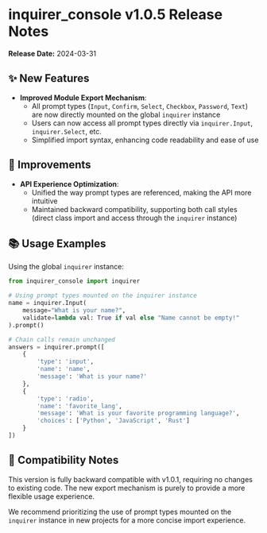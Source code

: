 # inquirer_console v1.0.5 Release Notes

**Release Date:** 2024-03-31

## ✨ New Features

- **Improved Module Export Mechanism**:
  - All prompt types (`Input`, `Confirm`, `Select`, `Checkbox`, `Password`, `Text`) are now directly mounted on the global `inquirer` instance
  - Users can now access all prompt types directly via `inquirer.Input`, `inquirer.Select`, etc.
  - Simplified import syntax, enhancing code readability and ease of use

## 🔧 Improvements

- **API Experience Optimization**:
  - Unified the way prompt types are referenced, making the API more intuitive
  - Maintained backward compatibility, supporting both call styles (direct class import and access through the `inquirer` instance)

## 📚 Usage Examples

Using the global `inquirer` instance:

```python
from inquirer_console import inquirer

# Using prompt types mounted on the inquirer instance
name = inquirer.Input(
    message="What is your name?",
    validate=lambda val: True if val else "Name cannot be empty!"
).prompt()

# Chain calls remain unchanged
answers = inquirer.prompt([
    {
        'type': 'input',
        'name': 'name',
        'message': 'What is your name?'
    },
    {
        'type': 'radio',
        'name': 'favorite_lang',
        'message': 'What is your favorite programming language?',
        'choices': ['Python', 'JavaScript', 'Rust']
    }
])
```

## 🔄 Compatibility Notes

This version is fully backward compatible with v1.0.1, requiring no changes to existing code. The new export mechanism is purely to provide a more flexible usage experience.

We recommend prioritizing the use of prompt types mounted on the `inquirer` instance in new projects for a more concise import experience. 
